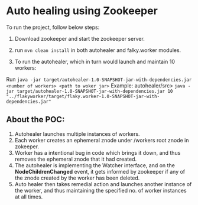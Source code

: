 # Auto healing using Zookeeper

To run the project, follow below steps:

1. Download zookeeper and start the zookeeper server.

2. run `mvn clean install` in both autohealer and falky.worker modules. 

3. To run the autohealer, which in turn would launch and maintain 10 workers:

Run `java -jar target/autohealer-1.0-SNAPSHOT-jar-with-dependencies.jar <number of workers> <path to woker jar>`
Example: autohealer/src> `java -jar target/autohealer-1.0-SNAPSHOT-jar-with-dependencies.jar 10 "../flakyworker/target/flaky.worker-1.0-SNAPSHOT-jar-with-dependencies.jar"`


## About the POC:
1. Autohealer launches multiple instances of workers.
2. Each worker creates an ephemeral znode under /workers root znode in zokeeper.
3. Worker has a intentional bug in code which brings it down, and thus removes the ephemeral znode that it had created.
4. The autohealer is implementing the Watcher interface, and on the **NodeChildrenChanged** event, it gets informed by zookeeper if any of the znode created by the worker has been deleted.
5. Auto healer then takes remedial action and launches another instance of the worker, and thus maintaining the specified no. of worker instances at all times.
